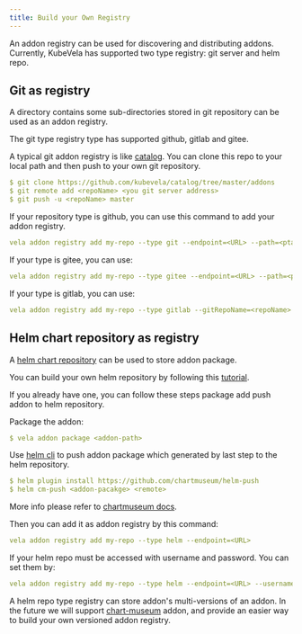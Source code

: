 ```yaml
---
title: Build your Own Registry
---
```


An addon registry can be used for discovering and distributing addons. Currently, KubeVela has supported two type registry: git server and helm repo.

## Git as registry

A directory contains some sub-directories stored in git repository can be used as an addon registry.

The git type registry type has supported github, gitlab and gitee.

A typical git addon registry is like [catalog](https://github.com/kubevela/catalog/tree/master/addons). You can clone this repo to your local path and then push to your own git repository.

```yaml
$ git clone https://github.com/kubevela/catalog/tree/master/addons
$ git remote add <repoName> <you git server address>
$ git push -u <repoName> master
```

If your repository type is github, you can use this command to add your addon registry.

```yaml
vela addon registry add my-repo --type git --endpoint=<URL> --path=<ptah> --gitToken=<git token>
```

If your type is gitee, you can use:

```yaml
vela addon registry add my-repo --type gitee --endpoint=<URL> --path=<ptah> --gitToken=<git token>
```

If your type is gitlab, you can use:

```yaml
vela addon registry add my-repo --type gitlab --gitRepoName=<repoName> --endpoint=<URL> --path=<ptah> --gitToken=<git token>
```

## Helm chart repository as registry

A [helm chart repository](https://helm.sh/docs/topics/chart_repository/) can be used to store addon package.

You can build your own helm repository by following this [tutorial](https://helm.sh/docs/topics/chart_repository/#hosting-chart-repositories).

If you already have one, you can follow these steps package add push addon to helm repository.

Package the addon:

```yaml
$ vela addon package <addon-path>
```

Use [helm cli](https://helm.sh/docs/intro/install/#helm) to push addon package which generated by last step to the helm repository.

```yaml
$ helm plugin install https://github.com/chartmuseum/helm-push
$ helm cm-push <addon-pacakge> <remote>
```

More info please refer to [chartmuseum docs](https://github.com/chartmuseum/helm-push).

Then you can add it as addon registry by this command:

```yaml
vela addon registry add my-repo --type helm --endpoint=<URL>
```

If your helm repo must be accessed with username and password. You can set them by:

```yaml
vela addon registry add my-repo --type helm --endpoint=<URL> --username=<username> --password=<passwor>
```

A helm repo type registry can store addon's multi-versions of an addon. In the future we will support [chart-museum](https://chartmuseum.com/docs/) addon, and provide an easier way to build your own versioned addon registry.
